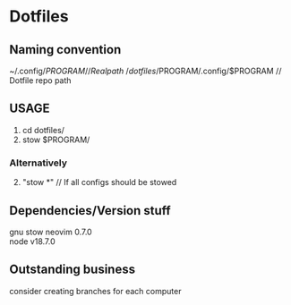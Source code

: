 # Dotfiles

## Naming convention
~/.config/$PROGRAM // Real path  
~/dotfiles/$PROGRAM/.config/$PROGRAM // Dotfile repo path  

## USAGE
1. cd dotfiles/  
2. stow $PROGRAM/  
### Alternatively
2. "stow \*" // If all configs should be stowed

## Dependencies/Version stuff    
gnu stow 
neovim 0.7.0  
node v18.7.0  

## Outstanding business   
consider creating branches for each computer
